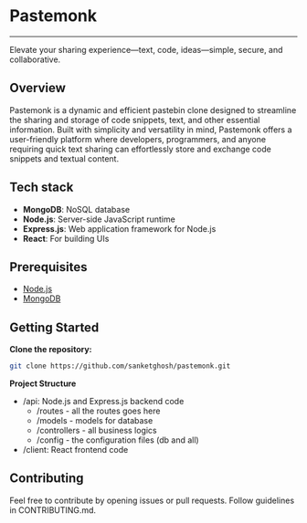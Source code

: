# Pastemonk

---

Elevate your sharing experience—text, code, ideas—simple, secure, and collaborative.

## Overview

Pastemonk is a dynamic and efficient pastebin clone designed to streamline the sharing and storage of code snippets, text, and other essential information. Built with simplicity and versatility in mind, Pastemonk offers a user-friendly platform where developers, programmers, and anyone requiring quick text sharing can effortlessly store and exchange code snippets and textual content.

## Tech stack

- **MongoDB**: NoSQL database
- **Node.js**: Server-side JavaScript runtime
- **Express.js**: Web application framework for Node.js
- **React**: For building UIs

## Prerequisites

- [Node.js](https://nodejs.org/)
- [MongoDB](https://www.mongodb.com/try/download/community)

## Getting Started

**Clone the repository:**

```bash
git clone https://github.com/sanketghosh/pastemonk.git
```

**Project Structure**

- /api: Node.js and Express.js backend code
  - /routes - all the routes goes here
  - /models - models for database
  - /controllers - all business logics
  - /config - the configuration files (db and all)
- /client: React frontend code

## Contributing

Feel free to contribute by opening issues or pull requests. Follow guidelines in CONTRIBUTING.md.
